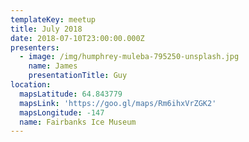 ```yaml
---
templateKey: meetup
title: July 2018
date: 2018-07-10T23:00:00.000Z
presenters:
  - image: /img/humphrey-muleba-795250-unsplash.jpg
    name: James
    presentationTitle: Guy
location:
  mapsLatitude: 64.843779
  mapsLink: 'https://goo.gl/maps/Rm6ihxVrZGK2'
  mapsLongitude: -147
  name: Fairbanks Ice Museum
---
```


